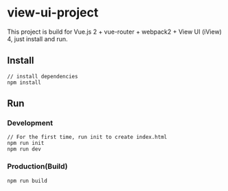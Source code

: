 # view-ui-project

This project is build for Vue.js 2 + vue-router + webpack2 + View UI (iView) 4, just install and run.

## Install
```bush
// install dependencies
npm install
```
## Run
### Development
```bush
// For the first time, run init to create index.html
npm run init
npm run dev
```
### Production(Build)
```bush
npm run build
```



